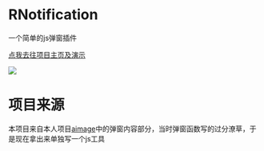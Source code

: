 # RNotification
一个简单的js弹窗插件

[点我去往项目主页及演示](https://notification.randallanjie.com)

![](img/introduce.gif)

# 项目来源
本项目来自本人项目[aimage](https://aimage.zhuanjie.ltd/)中的弹窗内容部分，当时弹窗函数写的过分潦草，于是现在拿出来单独写一个js工具

